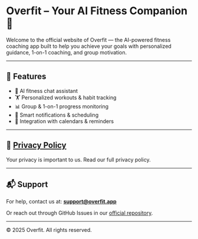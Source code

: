 # Overfit – Your AI Fitness Companion 💪

Welcome to the official website of Overfit — the AI-powered fitness coaching app built to help you achieve your goals with personalized guidance, 1-on-1 coaching, and group motivation.

---

## 🚀 Features

- 🤖 AI fitness chat assistant  
- 🏋️ Personalized workouts & habit tracking  
- 📊 Group & 1-on-1 progress monitoring  
- 🔔 Smart notifications & scheduling  
- 📅 Integration with calendars & reminders  

---

## 📄 [Privacy Policy](privacy-policy.md)

Your privacy is important to us. Read our full privacy policy.

---

## 📬 Support

For help, contact us at: **support@overfit.app**

Or reach out through GitHub Issues in our [official repository](https://github.com/YOUR_USERNAME/overfit-app-site).

---

© 2025 Overfit. All rights reserved.
